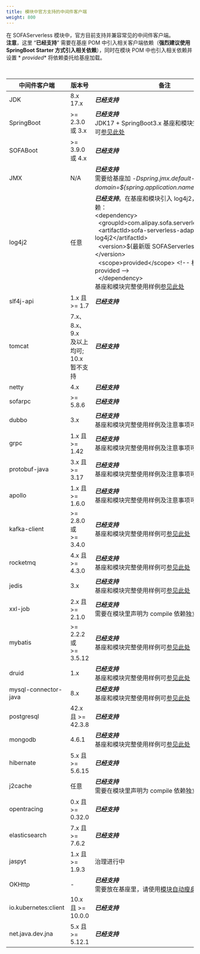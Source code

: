 ```yaml
---
title: 模块中官方支持的中间件客户端
weight: 800
---
```


在 SOFAServerless 模块中，官方目前支持并兼容常见的中间件客户端。<br />**注意**，这里 “**已经支持**” 需要在基座 POM
中引入相关客户端依赖（**强烈建议使用 SpringBoot Starter 方式引入相关依赖**），同时在模块 POM 中也引入相关依赖并设置 *
*<scope>provided</scope>** 将依赖委托给基座加载。

<br/>

| 中间件客户端               | 版本号                                | 备注                                                                                                                                                                                                                                                                                                                                                                                                                                                                                                                                                 |
|----------------------|------------------------------------|----------------------------------------------------------------------------------------------------------------------------------------------------------------------------------------------------------------------------------------------------------------------------------------------------------------------------------------------------------------------------------------------------------------------------------------------------------------------------------------------------------------------------------------------------|
| JDK                  | 8.x<br />17.x            | _**已经支持**_<br />                                                                                                                                                                                                                                                                                                                                                                                                                                                                                                                                   |
| SpringBoot           | >= 2.3.0  或  3.x                   | _**已经支持**_<br />JDK17 + SpringBoot3.x 基座和模块完整使用样例可[参见此处](https://github.com/sofastack/sofa-serverless/tree/master/samples/springboot3-samples/web/tomcat)                                                                                                                                                                                                                                                                                                                                                                                          |
| SOFABoot             | >= 3.9.0  或  4.x                   | _**已经支持**_<br />                                                                                                                                                                                                                                                                                                                                                                                                                                                                                                                                   |
| JMX                  | N/A                                | _**已经支持**_<br /> 需要给基座加  _-Dspring.jmx.default-domain=${spring.application.name}_  启动参数 <br />                                                                                                                                                                                                                                                                                                                                                                                                                                                     |
| log4j2               | 任意                                 | _**已经支持**_。在基座和模块引入 log4j2，并额外引入依赖：<br/>&lt;dependency&gt;<br/>&nbsp;&nbsp;&lt;groupId&gt;com.alipay.sofa.serverless&lt;/groupId&gt;<br/>&nbsp;&nbsp;&lt;artifactId&gt;sofa-serverless-adapter-log4j2&lt;/artifactId&gt;<br/>&nbsp;&nbsp;&lt;version&gt;${最新版 SOFAServerless 版本}&lt;/version&gt;<br/>&nbsp;&nbsp;&lt;scope&gt;provided&lt;/scope&gt; &lt;!-- 模块需要 provided --&gt;<br/>&nbsp;&nbsp;&lt;/dependency&gt;<br/>基座和模块完整使用样例[参见此处](https://github.com/sofastack/sofa-serverless/blob/master/samples/springboot-samples/logging/README.md) |
| slf4j-api            | 1.x 且 >= 1.7                       | _**已经支持**_<br />                                                                                                                                                                                                                                                                                                                                                                                                                                                                                                                                   |
| tomcat               | 7.x、8.x、9.x <br />及以上均可; 10.x 暂不支持 | _**已经支持**_<br />                                                                                                                                                                                                                                                                                                                                                                                                                                                                                                                                   |
| netty                | 4.x                                | _**已经支持**_<br />                                                                                                                                                                                                                                                                                                                                                                                                                                                                                                                                   |
| sofarpc              | >= 5.8.6                           | _**已经支持**_<br />                                                                                                                                                                                                                                                                                                                                                                                                                                                                                                                                   |
| dubbo                | 3.x                                | _**已经支持**_<br/>基座和模块完整使用样例及注意事项可[参见此处](https://github.com/sofastack/sofa-serverless/blob/master/samples/dubbo-samples/rpc/grpc)                                                                                                                                                                                                                                                                                                                                                                                                                    |
| grpc                 | 1.x 且 >= 1.42                      | _**已经支持**_<br/>基座和模块完整使用样例及注意事项可[参见此处](https://github.com/sofastack/sofa-serverless/blob/master/samples/dubbo-samples/rpc/grpc)                                                                                                                                                                                                                                                                                                                                                                                                                    |
| protobuf-java        | 3.x 且 >= 3.17                      | _**已经支持**_<br/>基座和模块完整使用样例及注意事项可[参见此处](https://github.com/sofastack/sofa-serverless/blob/master/samples/dubbo-samples/rpc/grpc)                                                                                                                                                                                                                                                                                                                                                                                                                    |
| apollo               | 1.x 且 >= 1.6.0                     | _**已经支持**_<br/>基座和模块完整使用样例及注意事项可[参见此处](https://github.com/sofastack/sofa-serverless/blob/master/samples/springboot-samples/config/apollo)                                                                                                                                                                                                                                                                                                                                                                                                          |
| kafka-client         | >= 2.8.0  或<br />>= 3.4.0          | _**已经支持**_<br />基座和模块完整使用样例可[参见此处](https://github.com/sofastack/sofa-serverless/blob/master/samples/springboot-samples/logging/README.md)                                                                                                                                                                                                                                                                                                                                                                                                          |
| rocketmq             | 4.x 且 >= 4.3.0                     | _**已经支持**_ <br/>基座和模块完整使用样例可[参见此处](https://github.com/sofastack/sofa-serverless/blob/master/samples/springboot-samples/msg/rocketmq/README.md)                                                                                                                                                                                                                                                                                                                                                                                                     |
| jedis                | 3.x                                | _**已经支持**_<br />基座和模块完整使用样例可[参见此处](https://github.com/sofastack/sofa-serverless/tree/master/samples/springboot-samples/redis)                                                                                                                                                                                                                                                                                                                                                                                                                      |
| xxl-job              | 2.x 且 >= 2.1.0                     | _**已经支持**_<br />需要在模块里声明为 compile 依赖独立使用 <br/>                                                                                                                                                                                                                                                                                                                                                                                                                                                                                                     |
| mybatis              | >= 2.2.2  或<br />>= 3.5.12         | _**已经支持**_<br />基座和模块完整使用样例可[参见此处](https://github.com/sofastack/sofa-serverless/blob/master/samples/springboot-samples/db/mybatis/README.md)                                                                                                                                                                                                                                                                                                                                                                                                       |
| druid                | 1.x                                | _**已经支持**_<br />基座和模块完整使用样例可[参见此处](https://github.com/sofastack/sofa-serverless/blob/master/samples/springboot-samples/db/mybatis/README.md)                                                                                                                                                                                                                                                                                                                                                                                                       |
| mysql-connector-java | 8.x                                | _**已经支持**_<br />基座和模块完整使用样例可[参见此处](https://github.com/sofastack/sofa-serverless/blob/master/samples/springboot-samples/db/mybatis/README.md)                                                                                                                                                                                                                                                                                                                                                                                                       |
| postgresql           | 42.x 且 >= 42.3.8                   | _**已经支持**_                                                                                                                                                                                                                                                                                                                                                                                                                                                                                                                                         |
| mongodb              | 4.6.1                              | _**已经支持**_ <br/>     基座和模块完整使用样例可[参见此处](https://github.com/sofastack/sofa-serverless/blob/master/samples/springboot-samples/db/mongo/README.md)                                                                                                                                                                                                                                                                                                                                                                                                    |
| hibernate            | 5.x 且 >= 5.6.15                    | _**已经支持**_                                                                                                                                                                                                                                                                                                                                                                                                                                                                                                                                         |
| j2cache              | 任意                                 | _**已经支持**_<br />需要在模块里声明为 compile 依赖独立使用 <br/>                                                                                                                                                                                                                                                                                                                                                                                                                                                                                                     |
| opentracing          | 0.x 且 >= 0.32.0                    | _**已经支持**_                                                                                                                                                                                                                                                                                                                                                                                                                                                                                                                                         |
| elasticsearch        | 7.x 且 >= 7.6.2                     | _**已经支持**_                                                                                                                                                                                                                                                                                                                                                                                                                                                                                                                                         |
| jaspyt               | 1.x 且 >= 1.9.3                     | 治理进行中                                                                                                                                                                                                                                                                                                                                                                                                                                                                                                                                              |
| OKHttp               | -                                  | _**已经支持**_<br/>需要放在基座里，请使用[模块自动瘦身能力](https://github.com/sofastack/sofa-serverless/blob/master/docs/content/zh-cn/docs/tutorials/module-development/module-slimming.md)                                                                                                                                                                                                                                                                                                                                                                             |
| io.kubernetes:client | 10.x 且 >= 10.0.0                   | _**已经支持**_                                                                                                                                                                                                                                                                                                                                                                                                                                                                                                                                         |
| net.java.dev.jna     | 5.x 且 >= 5.12.1                    | _**已经支持**_                                                                                                                                                                                                                                                                                                                                                                                                                                                                                                                                         |
